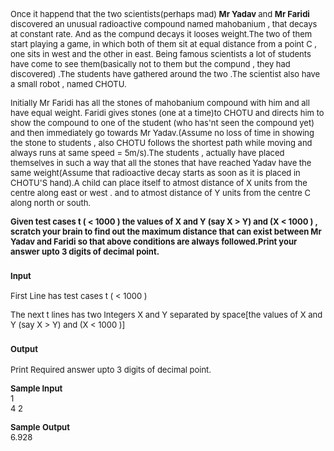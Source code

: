<p><span style="font-size: small;">Once it happend that the two scientists(perhaps mad) <strong>Mr Yadav </strong>and <strong>Mr  Faridi</strong> discovered an unusual radioactive compound named mahobanium , that decays at constant rate. And as the compund  decays it looses weight.The two of them start playing a game, in which both of them sit at equal distance from a point C , one sits in  west and the other in east. Being famous scientists a lot of students have come to see them(basically not to them but the compund ,  they had discovered) .The students have gathered around the two .The  scientist also have a small robot , named CHOTU.</span></p>
<p><span style="font-size: small;"> </span></p>
<p><span style="font-size: small;"> </span></p>
<p><span style="font-size: small;"> </span></p>
<p><span style="font-size: small;">Initially Mr Faridi has all the stones of mahobanium compound with him  and all have equal weight. Faridi gives stones (one at a time)to CHOTU and directs him to show the compound to  one of the student (who has'nt  seen the compound yet) and then immediately go towards Mr Yadav.(Assume  no loss of time in showing the stone to students , also CHOTU follows  the shortest path while moving and always runs at same speed = 5m/s).The  students , actually have placed themselves in such a way that all the  stones that have reached Yadav have the same weight(Assume that  radioactive decay starts as soon as it is placed  in CHOTU'S hand).A child can place itself to atmost distance of X units  from the centre along east or west . and to atmost  distance of Y units from the centre C along north or south.</span></p>
<p><span style="font-size: small;"> </span></p>
<p><span style="font-size: small;"> </span></p>
<p><span style="font-size: small;"> </span></p>
<p><strong><span style="font-size: small;">Given test cases t ( &lt; 1000 ) the values of X and Y (say X &gt; Y)  and (X &lt; 1000 ) , scratch your brain to find out the maximum distance  that can exist between Mr Yadav and Faridi so that above conditions are  always followed.Print your answer upto 3 digits of decimal point.</span></strong></p>
<p><span style="font-size: small;"> </span></p>
<h3><span style="font-size: small;">Input</span></h3>
<p><span style="font-size: small;"> </span></p>
<p><span style="font-size: small;"> </span></p>
<p><span style="font-size: small;"> </span></p>
<p><span style="font-size: small;">First Line has test cases t ( &lt; 1000 ) </span></p>
<p><span style="font-size: small;"> </span></p>
<p><span style="font-size: small;">The next t lines has two Integers X and Y separated by space[the values of X and Y (say X &gt; Y)  and (X &lt; 1000 )] </span></p>
<p><span style="font-size: small;"> </span></p>
<h3><span style="font-size: small;">Output</span></h3>
<p><span style="font-size: small;"> </span></p>
<p><span style="font-size: small;"> </span></p>
<p><span style="font-size: small;"> </span></p>
<p><span style="font-size: small;">Print Required answer upto 3 digits of decimal point.</span></p>
<p><span style="font-size: small;"> </span></p>
<p><span style="font-size: small;"><strong>Sample Input</strong><br> 1<br> 4 2</span></p>
<p><span style="font-size: small;"> </span></p>
<p><span style="font-size: small;"><strong>Sample</strong> <strong>Output</strong><br> 6.928 </span></p>